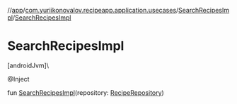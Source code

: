 //[app](../../../index.md)/[com.yuriikonovalov.recipeapp.application.usecases](../index.md)/[SearchRecipesImpl](index.md)/[SearchRecipesImpl](-search-recipes-impl.md)

# SearchRecipesImpl

[androidJvm]\

@Inject

fun [SearchRecipesImpl](-search-recipes-impl.md)(repository: [RecipeRepository](../../com.yuriikonovalov.recipeapp.application/-recipe-repository/index.md))
